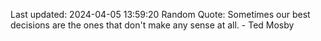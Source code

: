 Last updated: 2024-04-05 13:59:20
Random Quote: Sometimes our best decisions are the ones that don't make any sense at all. - Ted Mosby